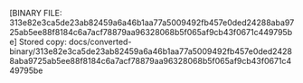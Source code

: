 [BINARY FILE: 313e82e3ca5de23ab82459a6a46b1aa77a5009492fb457e0ded24288aba9725ab5ee88f8184c6a7acf78879aa96328068b5f065af9cb43f0671c449795be]
Stored copy: docs/converted-binary/313e82e3ca5de23ab82459a6a46b1aa77a5009492fb457e0ded24288aba9725ab5ee88f8184c6a7acf78879aa96328068b5f065af9cb43f0671c449795be
